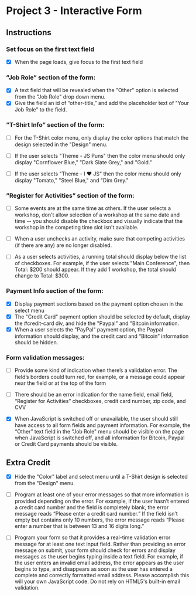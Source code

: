 # Project 3 - Interactive Form

## Instructions

### Set focus on the first text field
- [x] When the page loads, give focus to the first text field

### ”Job Role” section of the form:
- [x] A text field that will be revealed when the "Other" option is selected from the "Job Role" drop down menu.
- [x] Give the field an id of “other-title,” and add the placeholder text of "Your Job Role" to the field.

### ”T-Shirt Info” section of the form:
- [ ] For the T-Shirt color menu, only display the color options that match the design selected in the "Design" menu.

- [ ] If the user selects "Theme - JS Puns" then the color menu should only display "Cornflower Blue," "Dark Slate Grey," and "Gold."

- [ ] If the user selects "Theme - I ♥ JS" then the color menu should only display "Tomato," "Steel Blue," and "Dim Grey."

### ”Register for Activities” section of the form:
- [ ] Some events are at the same time as others. If the user selects a workshop, don't allow selection of a workshop at the same date and time -- you should disable the checkbox and visually indicate that the workshop in the competing time slot isn't available.

- [ ] When a user unchecks an activity, make sure that competing activities (if there are any) are no longer disabled.

- [ ] As a user selects activities, a running total should display below the list of checkboxes. For example, if the user selects "Main Conference", then Total: $200 should appear. If they add 1 workshop, the total should change to Total: $300.

### Payment Info section of the form:

- [x] Display payment sections based on the payment option chosen in the select menu
- [x] The "Credit Card" payment option should be selected by default, display the #credit-card div, and hide the "Paypal" and "Bitcoin information.
- [x] When a user selects the "PayPal" payment option, the Paypal information should display, and the credit card and “Bitcoin” information should be hidden.

### Form validation messages:
- [ ] Provide some kind of indication when there’s a validation error. The field’s borders could turn red, for example, or a message could appear near the field or at the top of the form

- [ ] There should be an error indication for the name field, email field, “Register for Activities” checkboxes, credit card number, zip code, and CVV

- [x] When JavaScript is switched off or unavailable, the user should still have access to all form fields and payment information. For example, the “Other” text field in the "Job Role" menu should be visible on the page when JavaScript is switched off, and all information for Bitcoin, Paypal or Credit Card payments should be visible.

## Extra Credit

- [x] Hide the "Color" label and select menu until a T-Shirt design is selected from the "Design" menu.

- [ ] Program at least one of your error messages so that more information is provided depending on the error. For example, if the user hasn’t entered a credit card number and the field is completely blank, the error message reads “Please enter a credit card number.” If the field isn’t empty but contains only 10 numbers, the error message reads “Please enter a number that is between 13 and 16 digits long.”

- [ ] Program your form so that it provides a real-time validation error message for at least one text input field. Rather than providing an error message on submit, your form should check for errors and display messages as the user begins typing inside a text field. For example, if the user enters an invalid email address, the error appears as the user begins to type, and disappears as soon as the user has entered a complete and correctly formatted email address. Please accomplish this will your own JavaScript code. Do not rely on HTML5's built-in email validation.
